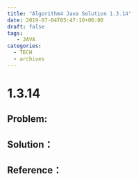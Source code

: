 ```yaml
---
title: "Algorithm4 Java Solution 1.3.14"
date: 2019-07-04T05:47:10+08:00
draft: false
tags:
   - JAVA
categories:
  - TECH
  - archives
---
```



# 1.3.14

## Problem:


## Solution：


## Reference：


